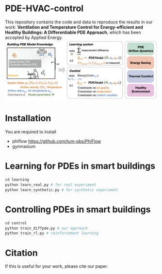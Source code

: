 # PDE-HVAC-control

This repository contains the code and data to reproduce the results in our work: **Ventilation and Temperature Control for Energy-efficient and Healthy Buildings: A Differentiable PDE Approach**, which has been accepted by Applied Energy.  
![Our framework](./image/figure1.png)


# Installation  

You are required to install 
- phiflow https://github.com/tum-pbs/PhiFlow
- gymnasium 

# Learning for PDEs in smart buildings
```python
cd learning
python learn_real.py # for real experiment
python learn_synthetic.py # for synthetic experiment
```

# Controlling PDEs in smart buildings
```python
cd control
python train_diffpde.py # our approach
python train_rl.py # reinforcement learning 
```


# Citation 
If this is useful for your work, please cite our paper. 
